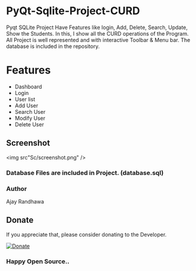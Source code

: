 # PyQt-Sqlite-Project-CURD  
Pyqt SQLite Project Have Features like login, Add, Delete, Search, Update, Show the Students. In this, I show all the CURD operations of the Program. All Project is well represented and with interactive Toolbar &amp; Menu bar. The database is included in the repository.

# Features

* Dashboard
* Login
* User list
* Add User
* Search User
* Modify User
* Delete User

## Screenshot

<img src"Sc/screenshot.png" />

### Database Files are included in Project. (database.sql)

### Author

Ajay Randhawa

## Donate
If you appreciate that, please consider donating to the Developer.

[![Donate](Sc/donate.png)](https://www.paypal.me/ajayrandhawa) 

### Happy Open Source..
  
